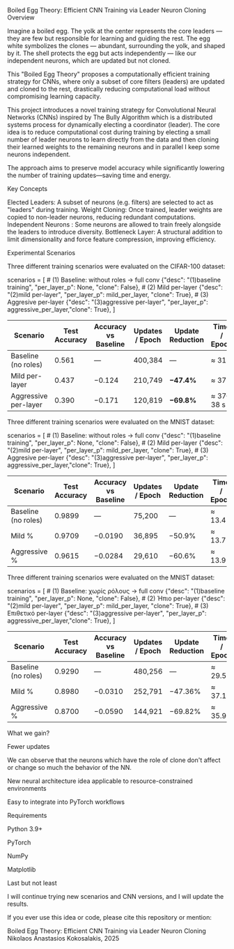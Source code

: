 Boiled Egg Theory: Efficient CNN Training via Leader Neuron Cloning
Overview

Imagine a boiled egg.
The yolk at the center represents the core leaders — they are few but responsible for learning and guiding the rest.
The egg white symbolizes the clones — abundant, surrounding the yolk, and shaped by it.
The shell protects the egg but acts independently — like our independent neurons, which are updated but not cloned.

This "Boiled Egg Theory" proposes a computationally efficient training strategy for CNNs, 
where only a subset of core filters (leaders) are updated and cloned to the rest, 
drastically reducing computational load without compromising learning capacity.

This project introduces a novel training strategy for Convolutional Neural Networks (CNNs) inspired by 
The Bully Algorithm which is a distributed systems process for dynamically electing a coordinator (leader). 
The core idea is to reduce computational cost during training by electing a small number of leader neurons to learn directly from the data 
and then cloning their learned weights to the remaining neurons and in parallel I keep some neurons independent.

The approach aims to preserve model accuracy while significantly lowering the number of training updates—saving time and energy.

Key Concepts

Elected Leaders: A subset of neurons (e.g. filters) are selected to act as "leaders" during training.
Weight Cloning: Once trained, leader weights are copied to non-leader neurons, reducing redundant computations.
Independent Neurons : Some neurons are allowed to train freely alongside the leaders to introduce diversity.
Bottleneck Layer: A structural addition to limit dimensionality and force feature compression, improving efficiency.

Experimental Scenarios

Three different training scenarios were evaluated on the CIFAR-100 dataset:

scenarios = [
    # (1) Baseline: without roles -> full conv
    {"desc": "(1)baseline training",      "per_layer_p": None,                "clone": False},
    # (2) Mild per-layer
    {"desc": "(2)mild per-layer",         "per_layer_p": mild_per_layer,      "clone": True},
    # (3) Aggresive per-layer
    {"desc": "(3)aggressive per-layer",   "per_layer_p": aggressive_per_layer,"clone": True},
]


| Scenario              | Test Accuracy |Accuracy vs Baseline | Updates / Epoch | Update Reduction | Time / Epoch |
|-----------------------|---------------|---------------------|-----------------|------------------|--------------|
| Baseline (no roles)   | 0.561         | —                   | 400,384         | —                | ≈ 31 s       |
| Mild per-layer        | 0.437         | −0.124              | 210,749         | **−47.4%**       | ≈ 37 s       |
| Aggressive per-layer  | 0.390         | −0.171              | 120,819         | **−69.8%**       | ≈ 37–38 s    |



Three different training scenarios were evaluated on the MNIST dataset:

scenarios = [
    # (1) Baseline: without roles -> full conv
    {"desc": "(1)baseline training",      "per_layer_p": None,                "clone": False},
    # (2) Mild per-layer
    {"desc": "(2)mild per-layer",         "per_layer_p": mild_per_layer,      "clone": True},
    # (3) Aggresive per-layer
    {"desc": "(3)aggressive per-layer",   "per_layer_p": aggressive_per_layer,"clone": True},
]


| Scenario              | Test Accuracy | Accuracy vs Baseline | Updates / Epoch | Update Reduction | Time / Epoch |
|-----------------------|---------------|----------------------|-----------------|------------------|--------------|
| Baseline (no roles)   | 0.9899        | —                    | 75,200          | —                | ≈ 13.4 s     |
| Mild %                | 0.9709        | −0.0190              | 36,895          | −50.9%           | ≈ 13.7 s     |
| Aggressive %          | 0.9615        | −0.0284              | 29,610          | −60.6%           | ≈ 13.9 s     |


Three different training scenarios were evaluated on the MNIST dataset:

scenarios = [
        # (1) Baseline: χωρίς ρόλους -> full conv
        {"desc": "(1)baseline training",      "per_layer_p": None,                "clone": False},
        # (2) Ήπιο per-layer
        {"desc": "(2)mild per-layer",         "per_layer_p": mild_per_layer,      "clone": True},
        # (3) Επιθετικό per-layer
        {"desc": "(3)aggressive per-layer",   "per_layer_p": aggressive_per_layer,"clone": True},
    ]

| Scenario            | Test Accuracy | Accuracy vs Baseline | Updates / Epoch | Update Reduction | Time / Epoch |
| ------------------- |---------------| -------------------- |-----------------|------------------|--------------|
| Baseline (no roles) | 0.9290        | —                    | 480,256         | —                | ≈ 29.5 s     |
| Mild %              | 0.8980        | −0.0310              | 252,791         | −47.36%          | ≈ 37.1 s     |
| Aggressive %        | 0.8700        | −0.0590              | 144,921         | −69.82%          | ≈ 35.9 s     |



What we gain?

Fewer updates 

We can observe that the neurons which have the role of clone don't affect or change so much the behavior of the NN.

New neural architecture idea applicable to resource-constrained environments

Easy to integrate into PyTorch workflows



Requirements

Python 3.9+

PyTorch

NumPy

Matplotlib

Last but not least

I will continue trying new scenarios and CNN versions, and I will update the results.

If you ever use this idea or code, please cite this repository or mention:

Boiled Egg Theory: Efficient CNN Training via Leader Neuron Cloning
Nikolaos Anastasios Kokosalakis, 2025